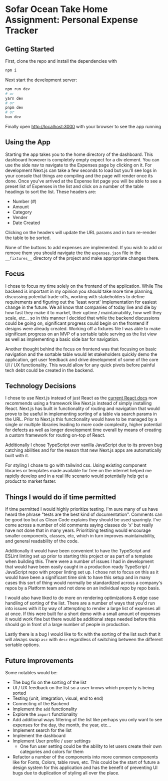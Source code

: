 # Sofar Ocean Take Home Assignment: Personal Expense Tracker

## Getting Started

First, clone the repo and install the dependencies with

```bash
npm i
```


 Next start the development server:

```bash
npm run dev
# or
yarn dev
# or
pnpm dev
# or
bun dev
```

Finally open [http://localhost:3000](http://localhost:3000) with your browser to see the app running

## Using the App

Starting the app takes you to the home directory of the dashboard. This dashboard however is completely empty expect for a div element. You can use the side nav to navigate to the Expenses page by clicking on it. For development Next.js can take a few seconds to load but you'll see logs in your console that things are compiling and the page will render once its done. Once you've arrived at the Expense list page you will be able to see a preset list of Expenses in the list and click on a number of the table headings to sort the list. These headers are:

- Number (#)
- Amount
- Category
- Vender
- Date Created

Clicking on the headers will update the URL params and in turn re-render the table to be sorted.

None of the buttons to add expenses are implemented. If you wish to add or remove them you should navigate the the `expenses.json` file in the `__fixtures__` directory of the project and make appropriate changes there.

## Focus

I chose to focus my time solely on the frontend of the application. While The backend is important in my opinion you should take more time planning, discussing potential trade-offs, working with stakeholders to define requirements and figuring out the 'least worst' implementation for easiest change in the future. We all know that companies of today live and die by how fast they make it to market, their uptime / maintainability, how well they scale, etc... so in this manner I decided that while the backend discussions could be going on, significant progress could begin on the frontend if designs were already created. Working off a fixtures file I was able to make significant progress on an MVP of a sortable table serving as the list view as well as implementing a basic side bar for navigation.

Another thought behind the focus on frontend was that focusing on basic navigation and the sortable table would let stakeholders quickly demo the application, get user feedback and drive development of some of the core UI / UX functionality. This would allow for any quick pivots before painful tech debt could be created in the backend.

## Technology Decisions

I chose to use Next.js instead of just React as the [current React docs](https://react.dev/learn/start-a-new-react-project) now recommends using a framework like Next.js instead of simply installing React. Next.js has built in functionality of routing and navigation that would prove to be useful in implementing sorting of a table via search params in the URL. Prior to Next.js this functionality would have to be managed by a single or multiple libraries leading to more code complexity, higher potential for defects as well as longer development time overall by means of creating a custom framework for routing on-top of React.

Additionally I chose TypeScript over vanilla JavaScript due to its proven bug catching abilities and for the reason that new Next.js apps are automatically built with it.

For styling I chose to go with tailwind css. Using existing component libraries or templates made available for free on the internet helped me rapidly develop and in a real life scenario would potentially help get a product to market faster.

## Things I would do if time permitted

If time permitted I would highly prioritize testing. I'm sure many of us have heard the phrase "tests are the best kind of documentation". Comments can be good too but as Clean Code explains they should be used sparingly. I've come across a number of old comments saying classes do 'x' but really have not done that in many years. Prioritizing testing would encourage smaller components, classes, etc, which in turn improves maintainability, and general readability of the code.

Additionally it would have been convenient to have the TypeScript and ESLint linting set up prior to starting this project or as part of a template when building this. There were a number of issues I had in development that would have been easily caught in a production ready TypeScript / JavaScript repo with proper linting set up. I chose not to focus on this as it would have been a significant time sink to have this setup and in many cases this sort of thing would normally be standardized across a company's repos by a Platform team and not done on an individual repo by repo basis.

I would also have liked to do more on rendering optimizations & edge case handling of sorting of the list. There are a number of ways that you'd run into issues with it by way of attempting to render a large list of expenses all at once. If this were built for a short demo with a small amount of expenses it would work fine but there would be additional steps needed before this should go in front of a large number of people in production.

Lastly there is a bug I would like to fix with the sorting of the list such that it will always swap `asc` with `desc` regardless of switching between the different sortable options.

## Future improvements

Some notables would be:

- The bug fix on the sorting of the list
- UI / UX feedback on the list so a user knows which property is being sorted
- Testing (unit, integration, visual, end to end)
- Connecting of the Backend
- Implement the `add` functionality
- Explore the `import` functionality
- Add additional ways filtering of the list like perhaps you only want to see expenses for the day, the month, the year, etc...
- Implement search for the list
- Implement the dashboard
- Implement User profile / user settings
  - One fun user setting could be the ability to let users create their own categories and colors for them
- Refactor a number of the components into more common components like for Fonts, Colors, table rows, etc. This could be the start of future a design system for this application and has the benefit of preventing UI bugs due to duplication of styling all over the place.